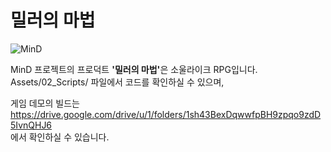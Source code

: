 # 밀러의 마법

![MinD](https://github.com/user-attachments/assets/295dd8fd-ee92-4af4-928e-2dddf757b6ed)

MinD 프로젝트의 프로덕트 <b>'밀러의 마법'</b>은 소울라이크 RPG입니다.
<br> Assets/02_Scripts/ 파일에서 코드를 확인하실 수 있으며,
  
게임 데모의 빌드는
<br>https://drive.google.com/drive/u/1/folders/1sh43BexDqwwfpBH9zpqo9zdD5IvnQHJ6
<br>에서 확인하실 수 있습니다.

